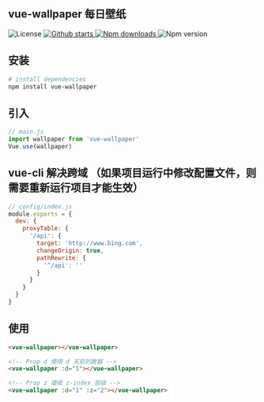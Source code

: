 ## vue-wallpaper 每日壁纸
<div>
  <img src="https://img.shields.io/github/license/og-liu/vue-wallpaper" alt="License">


  <a href="https://github.com/og-liu/vue-wallpaper/stargazers">
    <img src="https://img.shields.io/github/stars/og-liu/vue-wallpaper" alt="Github starts">
  </a>

  <a href="https://www.npmjs.com/package/vue-wallpaper">
    <img src="https://img.shields.io/npm/dt/vue-wallpaper" alt="Npm downloads">
  </a>

  <img src="https://img.shields.io/npm/v/vue-wallpaper" alt="Npm version">
</div>

## 安装
``` bash
# install dependencies
npm install vue-wallpaper
```

## 引入
```js
// main.js
import wallpaper from 'vue-wallpaper'
Vue.use(wallpaper)
```

## vue-cli 解决跨域 （如果项目运行中修改配置文件，则需要重新运行项目才能生效）
```js
// config/index.js
module.exports = {
  dev: {
    proxyTable: {
      '/api': {
        target: 'http://www.bing.com',
        changeOrigin: true,
        pathRewrite: {
          '^/api': ''
        }
      }
    }
  }
}
```

## 使用
```html
<vue-wallpaper></vue-wallpaper>

<!-- Prop d 使用 d 天前的数据 -->
<vue-wallpaper :d="1"></vue-wallpaper>

<!-- Prop z 墙纸 z-index 层级 -->
<vue-wallpaper :d="1" :z="2"></vue-wallpaper>
```
